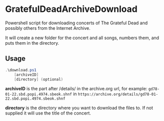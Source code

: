 
# GratefulDeadArchiveDownload
Powershell script for downloading concerts of The Grateful Dead and possibly others from the Internet Archive.

It will create a new folder for the concert and all songs, numbers them, and puts them in the directory.

## Usage
```powershell
.\download.ps1  
    [archiveID]
    [directory] (optional)
   ```

**archiveID** is the part after /details/ in the archive.org url, for example:
``gd78-01-22.sbd.popi.4974.sbeok.shnf`` in ``https://archive.org/details/gd78-01-22.sbd.popi.4974.sbeok.shnf``

**directory** is the directory where you want to download the files to. 
If not supplied it will use the title of the concert.
